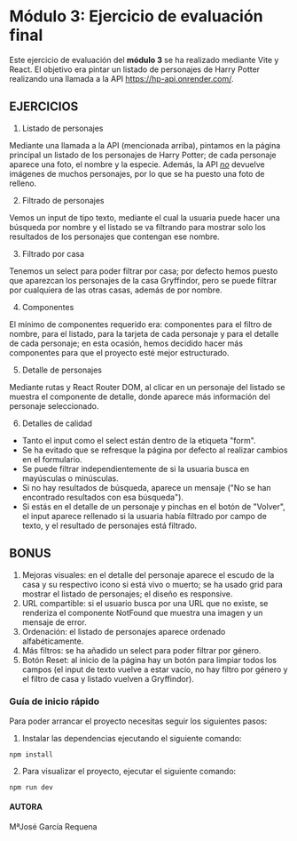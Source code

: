 # Módulo 3: Ejercicio de evaluación final

Este ejercicio de evaluación del **módulo 3** se ha realizado mediante Vite y React. El objetivo era pintar un listado de personajes de Harry Potter realizando una llamada a la API https://hp-api.onrender.com/.

## EJERCICIOS

1. Listado de personajes

Mediante una llamada a la API (mencionada arriba), pintamos en la página principal un listado de los personajes de Harry Potter; de cada personaje aparece una foto, el nombre y la especie.
Además, la API <u>*no*</u> devuelve imágenes de muchos personajes, por lo que se ha puesto una foto de relleno.

2. Filtrado de personajes

Vemos un input de tipo texto, mediante el cual la usuaria puede hacer una búsqueda por nombre y el listado se va filtrando para mostrar solo los resultados de los personajes que contengan ese nombre. 

3. Filtrado por casa

Tenemos un select para poder filtrar por casa; por defecto hemos puesto que aparezcan los personajes de la casa Gryffindor, pero se puede filtrar por cualquiera de las otras casas, además de por nombre.

4. Componentes

El mínimo de componentes requerido era: componentes para el filtro de nombre, para el listado, para la tarjeta de cada personaje y para el detalle de cada personaje; en esta ocasión, hemos decidido hacer más componentes para que el proyecto esté mejor estructurado.

5. Detalle de personajes

Mediante rutas y React Router DOM, al clicar en un personaje del listado se muestra el componente de detalle, donde aparece más información del personaje seleccionado.

6. Detalles de calidad

- Tanto el input como el select están dentro de la etiqueta "form".
- Se ha evitado que se refresque la página por defecto al realizar cambios en el formulario.
- Se puede filtrar independientemente de si la usuaria busca en mayúsculas o minúsculas.
- Si no hay resultados de búsqueda, aparece un mensaje ("No se han encontrado resultados con esa búsqueda").
- Si estás en el detalle de un personaje y pinchas en el botón de "Volver", el input aparece rellenado si la usuaria había filtrado por campo de texto, y el resultado de personajes está filtrado.

## BONUS

1. Mejoras visuales: en el detalle del personaje aparece el escudo de la casa y su respectivo icono si está vivo o muerto; se ha usado grid para mostrar el listado de personajes; el diseño es responsive.
2. URL compartible: si el usuario busca por una URL que no existe, se renderiza el componente NotFound que muestra una imagen y un mensaje de error.
3. Ordenación: el listado de personajes aparece ordenado alfabéticamente.
4. Más filtros: se ha añadido un select para poder filtrar por género.
5. Botón Reset: al inicio de la página hay un botón para limpiar todos los campos (el input de texto vuelve a estar vacío, no hay filtro por género y el filtro de casa y listado vuelven a Gryffindor).

### Guía de inicio rápido

Para poder arrancar el proyecto necesitas seguir los siguientes pasos:

1. Instalar las dependencias ejecutando el siguiente comando:

```
npm install
```
2. Para visualizar el proyecto, ejecutar el siguiente comando: 

```
npm run dev
```

#### AUTORA
MªJosé García Requena